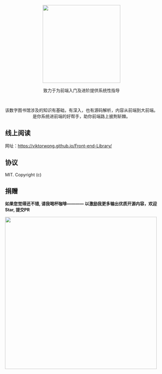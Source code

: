 <div align="center">
  <img width="256" src="https://viktorwong.github.io/Front-end-Library/logo.png">
  <p> 致力于为前端入门及进阶提供系统性指导</p> 
  <br/>
  <p> 该数字图书馆涉及的知识有基础，有深入，也有源码解析，内容从前端到大前端。是你系统进前端的好帮手，助你前端路上披荆斩棘。</p>
</div>




## 线上阅读
网址：https://viktorwong.github.io/Front-end-Library/

## 协议
MIT. Copyright (c)

## 捐赠

**如果您觉得还不错, 请我喝杯咖啡———— 以激励我更多输出优质开源内容，欢迎Star, 提交PR**

<img width="500" src="https://viktorwong.github.io/Front-end-Library/zhifubao.JPG">